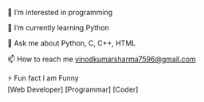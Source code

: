 👀 I’m interested in programming

🌱 I’m currently learning Python

💬 Ask me about Python, C, C++, HTML

📫 How to reach me vinodkumarsharma7596@gmail.com

⚡ Fun fact I am Funny
<br>[Web Developer]  [Programmar]   [Coder]

